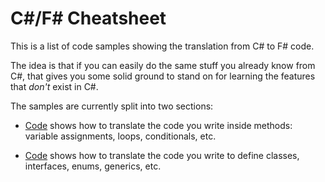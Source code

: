 # C#/F# Cheatsheet

This is a list of code samples showing the translation from C# to F# code.

The idea is that if you can easily do the same stuff you already know from C#,
that gives you some solid ground to stand on for learning the features that
_don't_ exist in C#.

The samples are currently split into two sections:

* [Code](CheatsheetCode.md) shows how to translate the code you write inside
  methods: variable assignments, loops, conditionals, etc.

* [Code](CheatsheetTypes.md) shows how to translate the code you write to define
  classes, interfaces, enums, generics, etc.
